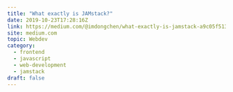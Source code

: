 ```yaml
---
title: "What exactly is JAMstack?"
date: 2019-10-23T17:28:16Z
link: https://medium.com/@imdongchen/what-exactly-is-jamstack-a9c05f513823?source=rss------jamstack-5&utm_medium=RSS&utm_source=hune
site: medium.com
topic: Webdev
category:
  - frontend
  - javascript
  - web-development
  - jamstack
draft: false
---
```

